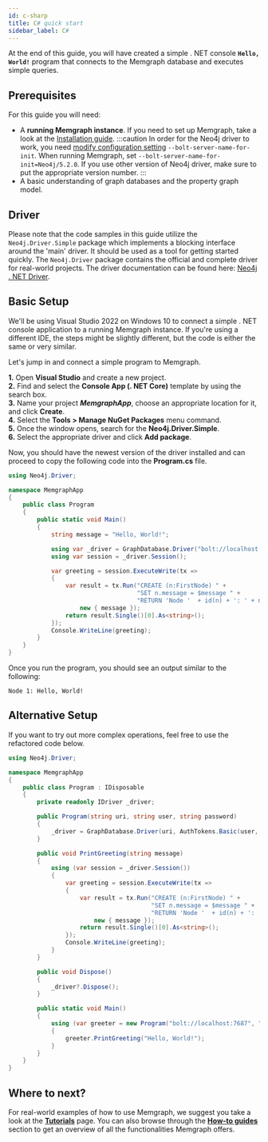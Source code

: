 ```yaml
---
id: c-sharp
title: C# quick start
sidebar_label: C#
---
```


At the end of this guide, you will have created a simple . NET console **`Hello,
World!`** program that connects to the Memgraph database and executes simple
queries.

## Prerequisites

For this guide you will need:

- A **running Memgraph instance**. If you need to set up Memgraph, take a look
  at the [Installation guide](/installation/overview.mdx). 
  :::caution
    In order for the Neo4j driver to work, you need [modify configuration
    setting](/docs/memgraph/how-to-guides/config-logs)
    `--bolt-server-name-for-init`. When running Memgraph, set
    `--bolt-server-name-for-init=Neo4j/5.2.0`. If you use other version of Neo4j
    driver, make sure to put the appropriate version number.
  :::
- A basic understanding of graph databases and the property graph model.

## Driver

Please note that the code samples in this guide utilize the
`Neo4j.Driver.Simple` package which implements a blocking interface around the
'main' driver. It should be used as a tool for getting started quickly. The
`Neo4j.Driver` package contains the official and complete driver for real-world
projects. The driver documentation can be found here: [Neo4j . NET
Driver](https://github.com/neo4j/neo4j-dotnet-driver).

## Basic Setup

We'll be using Visual Studio 2022 on Windows 10 to connect a simple . NET
console application to a running Memgraph instance. If you're using a different
IDE, the steps might be slightly different, but the code is either the same or
very similar.<br />

Let's jump in and connect a simple program to Memgraph.

**1.** Open **Visual Studio** and create a new project.<br /> **2.** Find and
select the **Console App (. NET Core)** template by using the search box.<br />
**3.** Name your project **_MemgraphApp_**, choose an appropriate location for
it, and click **Create**.<br /> **4.** Select the **Tools > Manage NuGet
Packages** menu command.<br /> **5.** Once the window opens, search for the
**Neo4j.Driver.Simple**.<br /> **6.** Select the appropriate driver and click **Add
package**.

Now, you should have the newest version of the driver installed and can proceed
to copy the following code into the **Program.cs** file.

```csharp
using Neo4j.Driver;

namespace MemgraphApp
{
    public class Program
    {
        public static void Main()
        {
            string message = "Hello, World!";

            using var _driver = GraphDatabase.Driver("bolt://localhost:7687", AuthTokens.None);
            using var session = _driver.Session();

            var greeting = session.ExecuteWrite(tx =>
            {
                var result = tx.Run("CREATE (n:FirstNode) " +
                                    "SET n.message = $message " +
                                    "RETURN 'Node '  + id(n) + ': ' + n.message",
                    new { message });
                return result.Single()[0].As<string>();
            });
            Console.WriteLine(greeting);
        }
    }
}
```

Once you run the program, you should see an output similar to the following:

```
Node 1: Hello, World!
```

## Alternative Setup

If you want to try out more complex operations, feel free to use the refactored
code below.

```csharp
using Neo4j.Driver;

namespace MemgraphApp
{
    public class Program : IDisposable
    {
        private readonly IDriver _driver;

        public Program(string uri, string user, string password)
        {
            _driver = GraphDatabase.Driver(uri, AuthTokens.Basic(user, password));
        }

        public void PrintGreeting(string message)
        {
            using (var session = _driver.Session())
            {
                var greeting = session.ExecuteWrite(tx =>
                {
                    var result = tx.Run("CREATE (n:FirstNode) " +
                                        "SET n.message = $message " +
                                        "RETURN 'Node '  + id(n) + ': ' + n.message",
                        new { message });
                    return result.Single()[0].As<string>();
                });
                Console.WriteLine(greeting);
            }
        }

        public void Dispose()
        {
            _driver?.Dispose();
        }

        public static void Main()
        {
            using (var greeter = new Program("bolt://localhost:7687", "", ""))
            {
                greeter.PrintGreeting("Hello, World!");
            }
        }
    }
}
```

## Where to next?

For real-world examples of how to use Memgraph, we suggest you take a look at
the **[Tutorials](/tutorials/overview.md)** page. You can also browse through
the **[How-to guides](/how-to-guides/overview.md)** section to get an overview
of all the functionalities Memgraph offers.
